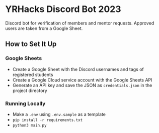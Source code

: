# YRHacks Discord Bot 2023

Discord bot for verification of members and mentor requests. Approved users are taken from a Google Sheet.

## How to Set It Up

### Google Sheets

- Create a Google Sheet with the Discord usernames and tags of registered students
- Create a Google Cloud service account with the Google Sheets API
- Generate an API key and save the JSON as `credentials.json` in the project directory

### Running Locally

- Make a `.env` using `.env.sample` as a template
- `pip install -r requirements.txt`
- `python3 main.py`
